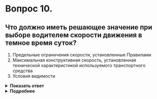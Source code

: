 # Вопрос 10.

## Что должно иметь решающее значение при выборе водителем скорости движения в темное время суток?

1. Предельные ограничения скорости, установленные Правилами
2. Максимальная конструктивная скорость, установленная технической характеристикой используемого транспортного средства
3. Условия видимости

<details>
<summary><b>Показать ответ</b></summary>
Правильный ответ: 3
</details>
<details>
<summary><b>Подробнее</b></summary>
Очень важным моментом при движении в ночное время является выбор скорости движения. При этом следует учитывать главное условие - расстояние видимости водителем дороги должно превышать величину остановочного пути.
(«Техника управления автомобилем». Езда ночью)
</details>